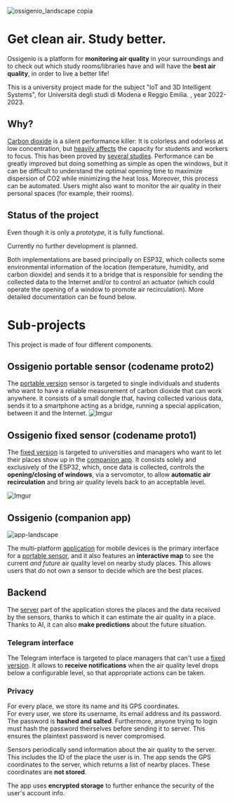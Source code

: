 ![ossigenio_landscape copia](https://user-images.githubusercontent.com/7345120/214380344-852bb52a-08c6-4c13-a99f-b96ed6800c03.png)

# Get clean air. Study better.


Ossigenio is a platform for **monitoring air quality** in your surroundings and to check out which study rooms/libraries have and will have the **best air quality**, in order to live a better life!

This is a university project made for the subject "IoT and 3D Intelligent Systems", for Università degli studi di Modena e Reggio Emilia. , year 2022-2023.

## Why?

[Carbon dioxide](https://en.wikipedia.org/wiki/Carbon_dioxide) is a silent performance killer: It is colorless and odorless at low concentration, but [heavily affects](https://www.ncbi.nlm.nih.gov/pmc/articles/PMC7420173/) the capacity for students and workers to focus. This has been proved by [several studies](https://commercial.velux.com/blog/learning-environments/why-indoor-air-quality-is-important-and-how-to-improve-it). Performance can be greatly improved but doing something as simple as open the windows, but it can be difficult to understand the optimal opening time to maximize dispersion of CO2 while minimizing the heat loss. Moreover, this process can be automated. Users might also want to monitor the air quality in their personal spaces (for example, their rooms).

## Status of the project

Even though it is only a *prototype*, it is fully functional.

Currently no further development is planned.

Both implementations are based principally on ESP32, which collects some environmental information of the location (temperature, humidity, and carbon dioxide) and sends it to a bridge that is responsible for sending the collected data to the Internet and/or to control an actuator (which could operate the opening of a window to promote air recirculation). 
More detailed documentation can be found below.

# Sub-projects

This project is made of four different components.

## Ossigenio portable sensor (codename proto2)

The [portable version](proto1/) sensor is targeted to single individuals and students who want to have a reliable measurement of carbon dioxide that can work anywhere. It consists of a small dongle that, having collected various data, sends it to a smartphone acting as a bridge, running a special application, between it and the Internet.
![Imgur](https://user-images.githubusercontent.com/4050967/214251875-95307e63-219d-483b-baf8-008ece1dbdb0.jpg)

## Ossigenio fixed sensor (codename proto1)
The [fixed version](proto2/) is targeted to universities and managers who want to let their places show up in the [companion app](). It consists solely and exclusively of the ESP32, which, once data is collected, controls the **opening/closing of windows**, via a servomotor, to allow **automatic air recirculation** and bring air quality levels back to an acceptable level.

![Imgur](https://user-images.githubusercontent.com/4050967/214252089-7a0dd76d-0b9c-47e1-b565-18e969a560d7.jpg)

## Ossigenio (companion app)
![app-landscape](https://user-images.githubusercontent.com/7345120/214387507-17b703d5-7514-4a2e-ba6b-eb31e0110eb1.jpg)

The multi-platform [application](flutter_app/) for mobile devices is the primary interface for a [portable sensor](#ossigenio-portable-sensor-codename-proto2), and it also features an **interactive map** to see the current *and future* air quality level on nearby study places. This allows users that do not own a sensor to decide which are the best places.  

## Backend

The [server](flask/) part of the application stores the places and the data received by the sensors, thanks to which it can estimate the air quality in a place. Thanks to AI, it can also **make predictions** about the future situation.

### Telegram interface

The Telegram interface is targeted to place managers that can't use a [fixed version](#ossigenio-fixed-sensor-codename-proto1). It allows to **receive notifications** when the air quality level drops below a configurable level, so that appropriate actions can be taken.

### Privacy
For every place, we store its name and its GPS coordinates.  
For every user, we store its username, its email address and its password.  
The password is **hashed and salted**. Furthermore, anyone trying to login must hash the password theirselves before sending it to server. This ensures the plaintext password is never compromised.  

Sensors periodically send information about the air quality to the server. This includes the ID of the place the user is in. The app sends the GPS coordinates to the server, which returns a list of nearby places. These coordinates are **not stored**.  

The app uses **encrypted storage** to further enhance the security of the user's account info.
